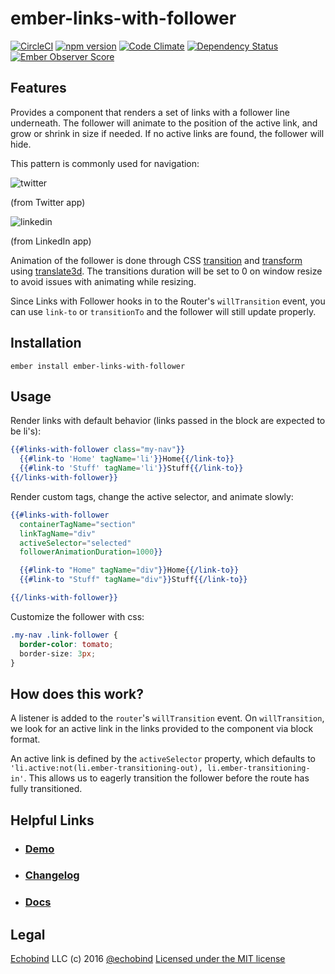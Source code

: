 # ember-links-with-follower

[![CircleCI](https://circleci.com/gh/echobind/ember-links-with-follower.svg?style=svg)](https://circleci.com/gh/echobind/ember-links-with-follower)
[![npm version](https://badge.fury.io/js/ember-links-with-follower.svg)](http://badge.fury.io/js/ember-links-with-follower)
[![Code Climate](https://codeclimate.com/github/echobind/ember-links-with-follower/badges/gpa.svg)](https://codeclimate.com/github/echobind/ember-links-with-follower)
[![Dependency Status](https://david-dm.org/echobind/ember-links-with-follower.svg)](https://david-dm.org/echobind/ember-links-with-follower)
[![Ember Observer Score](http://emberobserver.com/badges/ember-links-with-follower.svg)](http://emberobserver.com/addons/ember-links-with-follower)

## Features
Provides a component that renders a set of links with a follower line underneath. The follower will animate to the position of the active link, and grow or shrink in size if needed. If no active links are found, the follower will hide.

This pattern is commonly used for navigation:

![twitter](https://raw.githubusercontent.com/echobind/ember-links-with-follower/master/public/assets/images/twitter.png)

(from Twitter app)

![linkedin](https://raw.githubusercontent.com/echobind/ember-links-with-follower/master/public/assets/images/linkedin.png)

(from LinkedIn app)

Animation of the follower is done through CSS [transition](https://developer.mozilla.org/en-US/docs/Web/CSS/transition) and [transform](https://developer.mozilla.org/en-US/docs/Web/CSS/transform) using [translate3d](https://developer.mozilla.org/en-US/docs/Web/CSS/transform-function#translate3d()). The transitions duration will be set to 0 on window resize to avoid issues with animating while resizing.

Since Links with Follower hooks in to the Router's `willTransition` event, you can use `link-to` or `transitionTo` and the follower will still update properly.

## Installation

```
ember install ember-links-with-follower
```

## Usage
Render links with default behavior (links passed in the block are expected to be li's):

```hbs
{{#links-with-follower class="my-nav"}}
  {{#link-to 'Home' tagName='li'}}Home{{/link-to}}
  {{#link-to 'Stuff' tagName='li'}}Stuff{{/link-to}}
{{/links-with-follower}}
```

Render custom tags, change the active selector, and animate slowly:

```hbs
{{#links-with-follower
  containerTagName="section"
  linkTagName="div"
  activeSelector="selected"
  followerAnimationDuration=1000}}

  {{#link-to "Home" tagName="div"}}Home{{/link-to}}
  {{#link-to "Stuff" tagName="div"}}Stuff{{/link-to}}

{{/links-with-follower}}
```

Customize the follower with css:

```css
.my-nav .link-follower {
  border-color: tomato;
  border-size: 3px;
}
```

## How does this work?
A listener is added to the `router`'s `willTransition` event. On `willTransition`, we look for an active link in the links provided to the component via block format.

An active link is defined by the `activeSelector` property, which defaults to `'li.active:not(li.ember-transitioning-out), li.ember-transitioning-in'`. This allows us to eagerly transition the follower before the route has fully transitioned.


## Helpful Links

- ### [Demo](https://echobind.github.io/ember-links-with-follower)

- ### [Changelog](CHANGELOG.md)

- ### [Docs](https://echobind.github.io/ember-links-with-follower/docs/classes/LinksWithFollower.html)

## Legal
[Echobind](https://echobind.com) LLC (c) 2016
[@echobind](https://twitter.com/echobind)
[Licensed under the MIT license](http://www.opensource.org/licenses/mit-license.php)
